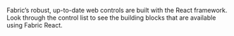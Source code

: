 Fabric’s robust, up-to-date web controls are built with the React framework. Look through the control list to see the building blocks that are available using Fabric React.
